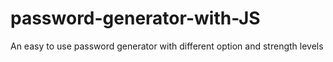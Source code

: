 # password-generator-with-JS
An easy to use password generator with different option and strength levels

